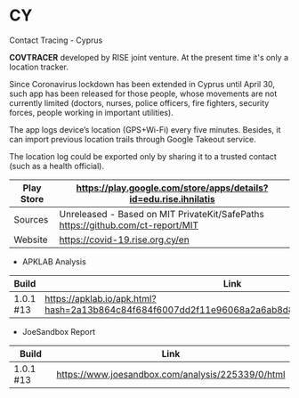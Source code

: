 # CY
Contact Tracing - Cyprus

**COVTRACER** developed by RISE joint venture. At the present time it's only a location tracker.

Since Coronavirus lockdown has been extended in Cyprus until April 30, such app has been released for those people, whose movements are not currently limited (doctors, nurses, police officers, fire fighters, security forces, people working in important utilities).

The app logs device’s location (GPS+Wi-Fi) every five minutes. Besides, it can import previous location trails through Google Takeout service.

The location log could be exported only by sharing it to a trusted contact (such as a health official). 

Play Store | https://play.google.com/store/apps/details?id=edu.rise.ihnilatis
-----------|-----------------------------------------------------------------
Sources | Unreleased - Based on MIT PrivateKit/SafePaths https://github.com/ct-report/MIT
Website | https://covid-19.rise.org.cy/en

- APKLAB Analysis

Build | Link
------|-----
1.0.1 #13 | https://apklab.io/apk.html?hash=2a13b864c84f684f6007dd2f11e96068a2a6ab8d829c332ac7f0d3669681cc2d

- JoeSandbox Report

Build | Link
------|-----
1.0.1 #13 | https://www.joesandbox.com/analysis/225339/0/html
